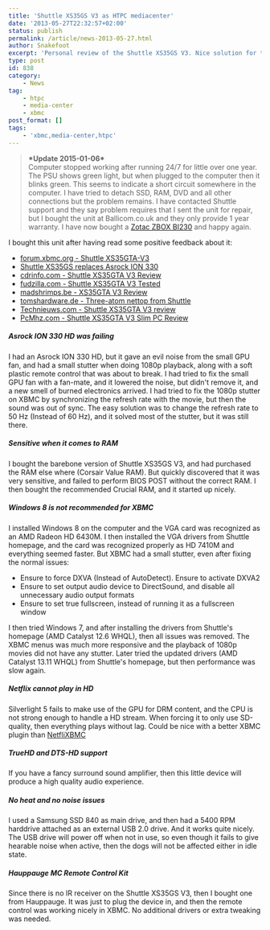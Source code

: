 ```yaml
---
title: 'Shuttle XS35GS V3 as HTPC mediacenter'
date: '2013-05-27T22:32:57+02:00'
status: publish
permalink: /article/news-2013-05-27.html
author: Snakefoot
excerpt: 'Personal review of the Shuttle XS35GS V3. Nice solution for those who want a completely quiet XBMC box with optional Blu-Ray drive.'
type: post
id: 838
category:
    - News
tag:
    - htpc
    - media-center
    - xbmc
post_format: []
tags:
    - 'xbmc,media-center,htpc'
---
```

> **\*Update 2015-01-06\***  
>  Computer stopped working after running 24/7 for little over one year. The PSU shows green light, but when plugged to the computer then it blinks green. This seems to indicate a short circuit somewhere in the computer. I have tried to detach SSD, RAM, DVD and all other connections but the problem remains. I have contacted Shuttle support and they say problem requires that I sent the unit for repair, but I bought the unit at Ballicom.co.uk and they only provide 1 year warranty. I have now bought a [Zotac ZBOX BI230](/article/news-2015-01-25.html) and happy again.

 I bought this unit after having read some positive feedback about it:
- [forum.xbmc.org - Shuttle XS35GTA-V3](http://forum.xbmc.org/showthread.php?tid=134995)
- [Shuttle XS35GS replaces Asrock ION 330](http://blog.juicylizard.com/?p=227)
- [cdrinfo.com - Shuttle XS35GTA V3 Review](http://www.cdrinfo.com/Sections/Reviews/Specific.aspx?ArticleId=34193&PageId=0)
- [fudzilla.com - Shuttle XS35GTA V3 Tested](http://www.fudzilla.com/home/item/28329-shuttle-xs35gta-v3-15l-barebone-tested/28329-shuttle-xs35gta-v3-15l-barebone-tested)
- [madshrimps.be - XS35GTA V3 Review](http://www.madshrimps.be/articles/article/1000312#axzz2V2nbjPbo)
- [tomshardware.de - Three-atom nettop from Shuttle](http://translate.google.com/translate?sl=de&tl=en&u=http%3A%2F%2Fwww.tomshardware.de%2FXS35V3-XS35GTA_V3-XS36V-GMA_3650-Atom_D2700%2Ctestberichte-241023.html)
- [Technieuws.com - Shuttle XS35GTA V3 review](http://translate.google.com/translate?sl=nl&tl=en&u=http%3A%2F%2Ftechnieuws.com%2F11210%2Fshuttle-xs35gta-v3-review)
- [PcMhz.com - Shuttle XS35GTA V3 Slim PC Review](http://translate.google.com/translate?sl=ro&tl=en&u=http%3A%2F%2Fwww.pcmhz.com%2Fhardware-reviews%2Freviews-diverse%2F2876-shuttle-xs35gta-v3-slim-pc-review%3Fstart%3D6)

##### Asrock ION 330 HD was failing

 I had an Asrock ION 330 HD, but it gave an evil noise from the small GPU fan, and had a small stutter when doing 1080p playback, along with a soft plastic remote control that was about to break. I had tried to fix the small GPU fan with a fan-mate, and it lowered the noise, but didn't remove it, and a new smell of burned electronics arrived. I had tried to fix the 1080p stutter on XBMC by synchronizing the refresh rate with the movie, but then the sound was out of sync. The easy solution was to change the refresh rate to 50 Hz (Instead of 60 Hz), and it solved most of the stutter, but it was still there.  
##### Sensitive when it comes to RAM

 I bought the barebone version of Shuttle XS35GS V3, and had purchased the RAM else where (Corsair Value RAM). But quickly discovered that it was very sensitive, and failed to perform BIOS POST without the correct RAM. I then bought the recommended Crucial RAM, and it started up nicely.
 
##### Windows 8 is not recommended for XBMC

 I installed Windows 8 on the computer and the VGA card was recognized as an AMD Radeon HD 6430M. I then installed the VGA drivers from Shuttle homepage, and the card was recognized properly as HD 7410M and everything seemed faster. But XBMC had a small stutter, even after fixing the normal issues:
- Ensure to force DXVA (Instead of AutoDetect). Ensure to activate DXVA2
- Ensure to set output audio device to DirectSound, and disable all unnecessary audio output formats
- Ensure to set true fullscreen, instead of running it as a fullscreen window
 
 I then tried Windows 7, and after installing the drivers from Shuttle's homepage (AMD Catalyst 12.6 WHQL), then all issues was removed. The XBMC menus was much more responsive and the playback of 1080p movies did not have any stutter. Later tried the updated drivers (AMD Catalyst 13.11 WHQL) from Shuttle's homepage, but then performance was slow again.
 
##### Netflix cannot play in HD

 Silverlight 5 fails to make use of the GPU for DRM content, and the CPU is not strong enough to handle a HD stream. When forcing it to only use SD-quality, then everything plays without lag. Could be nice with a better XBMC plugin than [NetfliXBMC](http://forum.xbmc.org/showthread.php?tid=178693)
 
##### TrueHD and DTS-HD support

 If you have a fancy surround sound amplifier, then this little device will produce a high quality audio experience.
 
##### No heat and no noise issues

 I used a Samsung SSD 840 as main drive, and then had a 5400 RPM harddrive attached as an external USB 2.0 drive. And it works quite nicely. The USB drive will power off when not in use, so even though it fails to give hearable noise when active, then the dogs will not be affected either in idle state.
 
##### Hauppauge MC Remote Control Kit

 Since there is no IR receiver on the Shuttle XS35GS V3, then I bought one from Hauppauge. It was just to plug the device in, and then the remote control was working nicely in XBMC. No additional drivers or extra tweaking was needed.
